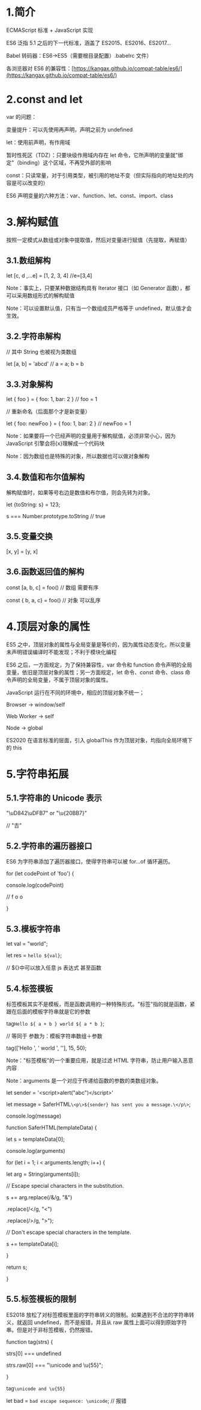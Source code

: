 # 1.简介

ECMAScript 标准 + JavaScript 实现

ES6 泛指 5.1 之后的下一代标准，涵盖了 ES2015、ES2016、ES2017…

Babel 转码器：ES6-\>ES5（需要根目录配置）.babelrc 文件）

各浏览器对 ES6 的兼容性：[https://kangax.github.io/compat-table/es6/](https://kangax.github.io/compat-table/es6/)

# 2.const and let

var 的问题：

变量提升：可以先使用再声明，声明之前为 undefined

let：使用前声明，有作用域

暂时性死区（TDZ）：只要块级作用域内存在 let 命令，它所声明的变量就"绑定"（binding）这个区域，不再受外部的影响

const：只读常量，对于引用类型，被引用的地址不变（但实际指向的地址处的内容是可以改变的）

ES6 声明变量的六种方法：var、function、let、const、import、class

# 3.解构赋值

按照一定模式从数组或对象中提取值，然后对变量进行赋值（先提取，再赋值）

## 3.1.数组解构

let [c, d ,...e] = [1, 2, 3, 4] //e=[3,4]

Note：事实上，只要某种数据结构具有 Iterator 接口（如 Generator 函数），都可以采用数组形式的解构赋值

Note：可以设置默认值，只有当一个数组成员严格等于 undefined，默认值才会生效。

## 3.2.字符串解构

// 其中 String 也被视为类数组

let [a, b] = 'abcd' // a = a; b = b

## 3.3.对象解构

let { foo } = { foo: 1, bar: 2 } // foo = 1

// 重新命名（后面那个才是新变量）

let { foo: newFoo } = { foo: 1, bar: 2 } // newFoo = 1

Note：如果要将一个已经声明的变量用于解构赋值，必须非常小心，因为 JavaScript 引擎会将{x}理解成一个代码块

Note：因为数组也是特殊的对象，所以数据也可以做对象解构

## 3.4.数值和布尔值解构

解构赋值时，如果等号右边是数值和布尔值，则会先转为对象。

let {toString: s} = 123;

s === Number.prototype.toString // true

## 3.5.变量交换

[x, y] = [y, x]

## 3.6.函数返回值的解构

const [a, b, c] = foo() // 数组 需要有序

const { b, a, c} = foo() // 对象 可以乱序

# 4.顶层对象的属性

ES5 之中，顶层对象的属性与全局变量是等价的，因为属性动态变化，所以变量未声明错误编译时不能发现；不利于模块化编程

ES6 之后，一方面规定，为了保持兼容性，var 命令和 function 命令声明的全局变量，依旧是顶层对象的属性；另一方面规定，let 命令、const 命令、class 命令声明的全局变量，不属于顶层对象的属性。

JavaScript 运行在不同的环境中，相应的顶层对象不统一；

Browser -\> window/self

Web Worker -\> self

Node -\> global

ES2020 在语言标准的层面，引入 globalThis 作为顶层对象，均指向全局环境下的 this

# 5.字符串拓展

## 5.1.字符串的 Unicode 表示

"\uD842\uDFB7" or "\u{20BB7}"

// "𠮷"

## 5.2.字符串的遍历器接口

ES6 为字符串添加了遍历器接口，使得字符串可以被 for...of 循环遍历。

for (let codePoint of 'foo') {

console.log(codePoint)

// f o o

}

## 5.3.模板字符串

let val = "world";

let res = `hello ${val}`;

// ${}中可以放入任意 js 表达式 甚至函数

## 5.4.标签模板

标签模板其实不是模板，而是函数调用的一种特殊形式。"标签"指的就是函数，紧跟在后面的模板字符串就是它的参数

tag`Hello ${ a + b } world ${ a * b }`;

// 等同于 参数为：模板字符串数组＋参数

tag(['Hello ', ' world ', ''], 15, 50);

Note："标签模板"的一个重要应用，就是过滤 HTML 字符串，防止用户输入恶意内容

Note：arguments 是一个对应于传递给函数的参数的类数组对象。

let sender = '\<script\>alert("abc")\</script\>'

let message = SaferHTML`\<p\>${sender} has sent you a message.\</p\>`;

console.log(message)

function SaferHTML(templateData) {

let s = templateData[0];

console.log(arguments)

for (let i = 1; i \< arguments.length; i++) {

let arg = String(arguments[i]);

// Escape special characters in the substitution.

s += arg.replace(/&/g, "&amp;")

.replace(/\</g, "&lt;")

.replace(/\>/g, "&gt;");

// Don't escape special characters in the template.

s += templateData[i];

}

return s;

}

## 5.5.标签模板的限制

ES2018 放松了对标签模板里面的字符串转义的限制。如果遇到不合法的字符串转义，就返回 undefined，而不是报错，并且从 raw 属性上面可以得到原始字符串。但是对于非标签模板，仍然报错。

function tag(strs) {

strs[0] === undefined

strs.raw[0] === "\\unicode and \\u{55}";

}

tag`\unicode and \u{55}`

let bad = `bad escape sequence: \unicode`; // 报错

